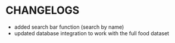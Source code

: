 # CHANGELOGS

- added search bar function (search by name)
- updated database integration to work with the full food dataset
